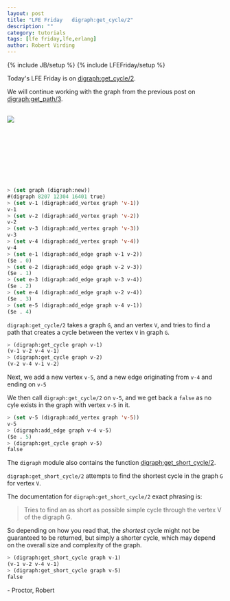```yaml
---
layout: post
title: "LFE Friday   digraph:get_cycle/2"
description: ""
category: tutorials
tags: [lfe friday,lfe,erlang]
author: Robert Virding
---
```

{% include JB/setup %}
{% include LFEFriday/setup %}

Today's LFE Friday is on [digraph:get_cycle/2](http://www.erlang.org/doc/man/digraph.html#get_cycle-2).

We will continue working with the graph from the previous post on [digraph:get_path/3](http://blog.lfe.io/tutorials/2015/11/07/2209-lfe-friday---digraphget_path3/).

<br /><a href="{{ site.base_url }}/assets/images/posts/digraph_get_path_graph.png"><img class="left small" src="{{ site.base_url }}/assets/images/posts/digraph_get_path_graph.png" /></a><br /><br /><br /><br /><br /><br /><br /><br /><br />

```lisp
> (set graph (digraph:new))
#(digraph 8207 12304 16401 true)
> (set v-1 (digraph:add_vertex graph 'v-1))
v-1
> (set v-2 (digraph:add_vertex graph 'v-2))
v-2
> (set v-3 (digraph:add_vertex graph 'v-3))
v-3
> (set v-4 (digraph:add_vertex graph 'v-4))
v-4
> (set e-1 (digraph:add_edge graph v-1 v-2))
($e . 0)
> (set e-2 (digraph:add_edge graph v-2 v-3))
($e . 1)
> (set e-3 (digraph:add_edge graph v-3 v-4))
($e . 2)
> (set e-4 (digraph:add_edge graph v-2 v-4))
($e . 3)
> (set e-5 (digraph:add_edge graph v-4 v-1))
($e . 4)
```

``digraph:get_cycle/2`` takes a graph ``G``, and an vertex ``V``, and tries to find a path that creates a cycle between the vertex ``V`` in graph ``G``.

```lisp
> (digraph:get_cycle graph v-1)
(v-1 v-2 v-4 v-1)
> (digraph:get_cycle graph v-2)
(v-2 v-4 v-1 v-2)
```

Next, we add a new vertex ``v-5``, and a new edge originating from ``v-4`` and ending on ``v-5``

We then call ``digraph:get_cycle/2`` on ``v-5``, and we get back a ``false`` as no cyle exists in the graph with vertex ``v-5`` in it.

```lisp
> (set v-5 (digraph:add_vertex graph 'v-5))
v-5
> (digraph:add_edge graph v-4 v-5)
($e . 5)
> (digraph:get_cycle graph v-5)            
false
```

The ``digraph`` module also contains the function [digraph:get_short_cycle/2](http://www.erlang.org/doc/man/digraph.html#get_short_cycle-2).

``digraph:get_short_cycle/2`` attempts to find the shortest cycle in the graph ``G`` for vertex ``V``.

The documentation for ``digraph:get_short_cycle/2`` exact phrasing is:

> Tries to find an as short as possible simple cycle through the vertex V of the digraph G.

So depending on how you read that, the _shortest_ cycle might not be guaranteed to be returned, but simply a shorter cycle, which may depend on the overall size and complexity of the graph.

```lisp
> (digraph:get_short_cycle graph v-1)      
(v-1 v-2 v-4 v-1)
> (digraph:get_short_cycle graph v-5)
false
```

\- Proctor, Robert
